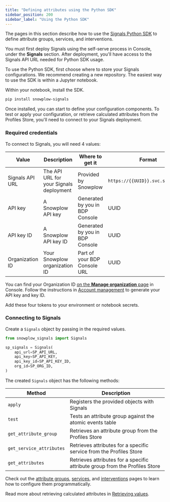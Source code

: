 ```yaml
---
title: "Defining attributes using the Python SDK"
sidebar_position: 200
sidebar_label: "Using the Python SDK"
---
```


The pages in this section describe how to use the [Signals Python SDK](https://github.com/snowplow-incubator/snowplow-signals-sdk) to define attribute groups, services, and interventions.

You must first deploy Signals using the self-serve process in Console, under the **Signals** section. After deployment, you'll have access to the Signals API URL needed for Python SDK usage.

To use the Python SDK, first choose where to store your Signals configurations. We recommend creating a new repository. The easiest way to use the SDK is within a Jupyter notebook.

Within your notebook, install the SDK.

```bash
pip install snowplow-signals
```

Once installed, you can start to define your configuration components. To test or apply your configuration, or retrieve calculated attributes from the Profiles Store, you'll need to connect to your Signals deployment.

### Required credentials

To connect to Signals, you will need 4 values:

| Value           | Description                             | Where to get it                 | Format                            |
| --------------- | --------------------------------------- | ------------------------------- | --------------------------------- |
| Signals API URL | The API URL for your Signals deployment | Provided by Snowplow            | `https://{{UUID}}.svc.snplow.net` |
| API key         | A Snowplow API key                      | Generated by you in BDP Console | UUID                              |
| API key ID      | A Snowplow API key ID                   | Generated by you in BDP Console | UUID                              |
| Organization ID | Your Snowplow organization ID           | Part of your BDP Console URL    | UUID                              |

You can find your Organization ID [on the **Manage organization** page](https://console.snowplowanalytics.com/settings) in Console. Follow the instructions in [Account management](/docs/account-management/index.md) to generate your API key and key ID.

Add these four tokens to your environment or notebook secrets.

### Connecting to Signals

Create a `Signals` object by passing in the required values.

```python
from snowplow_signals import Signals

sp_signals = Signals(
    api_url=SP_API_URL,
    api_key=SP_API_KEY,
    api_key_id=SP_API_KEY_ID,
    org_id=SP_ORG_ID,
)
```

The created `Signals` object has the following methods:

| Method                   | Description                                                                 |
| ------------------------ | --------------------------------------------------------------------------- |
| `apply`                  | Registers the provided objects with Signals                                 |
| `test`                   | Tests an attribute group against the atomic events table                    |
| `get_attribute_group`    | Retrieves an attribute group from the Profiles Store                        |
| `get_service_attributes` | Retrieves attributes for a specific service from the Profiles Store         |
| `get_attributes`         | Retrieves attributes for a specific attribute group from the Profiles Store |

Check out the [attribute groups](/docs/signals/configuration/using-python-sdk/attribute-groups/index.md), [services](/docs/signals/configuration/using-python-sdk/services/index.md), and [interventions](/docs/signals/configuration/using-python-sdk/index.md) pages to learn how to configure them programmatically.

Read more about retrieving calculated attributes in [Retrieving values](/docs/signals/retrieval/index.md).
